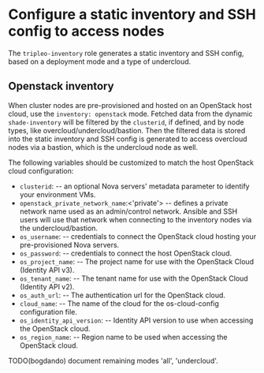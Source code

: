 # Configure a static inventory and SSH config to access nodes

The `tripleo-inventory` role generates a static inventory and SSH config,
based on a deployment mode and a type of undercloud.

## Openstack inventory

When cluster nodes are pre-provisioned and hosted on an OpenStack host cloud,
use the `inventory: openstack` mode. Fetched data from the dynamic
`shade-inventory` will be filtered by the `clusterid`, if defined, and
by node types, like overcloud/undercloud/bastion. Then the filtered data is
stored into the static inventory and SSH config is generated to access
overcloud nodes via a bastion, which is the undercloud node as well.

The following variables should be customized to match the host OpenStack cloud
configuration:

* `clusterid`: -- an optional Nova servers' metadata parameter to identify
  your environment VMs.
* `openstack_private_network_name`:<'private'> -- defines a private network
  name used as an admin/control network. Ansible and SSH users will use that
  network when connecting to the inventory nodes via the undercloud/bastion.
* `os_username`: -- credentials to connect the OpenStack cloud hosting
  your pre-provisioned Nova servers.
* `os_password`: -- credentials to connect the host OpenStack cloud.
* `os_project_name`: -- The project name for use with the OpenStack Cloud (Identity API v3).
* `os_tenant_name`: -- The tenant name for use with the OpenStack Cloud (Identity API v2).
* `os_auth_url`: -- The authentication url for the OpenStack cloud.
* `cloud_name`: -- The name of the cloud for the os-cloud-config configuration file.
* `os_identity_api_version`: -- Identity API version to use when accessing the OpenStack cloud.
* `os_region_name`: -- Region name to be used when accessing the OpenStack cloud.

TODO(bogdando) document remaining modes 'all', 'undercloud'.
